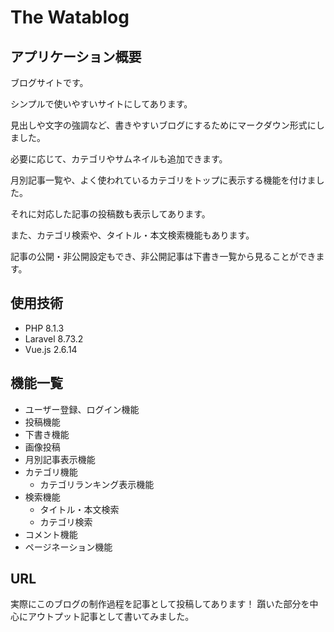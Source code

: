 # **The Watablog**

## **アプリケーション概要**

ブログサイトです。

シンプルで使いやすいサイトにしてあります。

見出しや文字の強調など、書きやすいブログにするためにマークダウン形式にしました。

必要に応じて、カテゴリやサムネイルも追加できます。

月別記事一覧や、よく使われているカテゴリをトップに表示する機能を付けました。

それに対応した記事の投稿数も表示してあります。

また、カテゴリ検索や、タイトル・本文検索機能もあります。

記事の公開・非公開設定もでき、非公開記事は下書き一覧から見ることができます。

## **使用技術**

* PHP 8.1.3
* Laravel 8.73.2
* Vue.js 2.6.14

## **機能一覧**
* ユーザー登録、ログイン機能
* 投稿機能
* 下書き機能
* 画像投稿
* 月別記事表示機能
* カテゴリ機能
    * カテゴリランキング表示機能
* 検索機能
    * タイトル・本文検索
    * カテゴリ検索
* コメント機能
* ページネーション機能

## **URL**

実際にこのブログの制作過程を記事として投稿してあります！
躓いた部分を中心にアウトプット記事として書いてみました。
